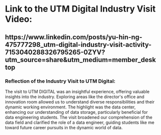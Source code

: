 <h1 align="left"> Link to the UTM Digital Industry Visit Video: </h1>
<h2 align="left">  https://www.linkedin.com/posts/yu-hin-ng-475777298_utm-digital-industry-visit-activity-7153040288326795265-0ZYV?utm_source=share&utm_medium=member_desktop </h2>
<h3 align="left"> Reflection of the Industry Visit to UTM Digital:</h3>
<p>The visit to UTM DIGITAL was an insightful experience, offering valuable insights into the industry. Exploring areas like the director's office and innovation room allowed us to understand diverse responsibilities and their dynamic working environment. The highlight was the data center, enhancing our understanding of data storage, particularly beneficial for data engineering students. The visit broadened our comprehension of the data field and clarified the role of a data engineer, guiding students like me toward future career pursuits in the dynamic world of data.</p>
